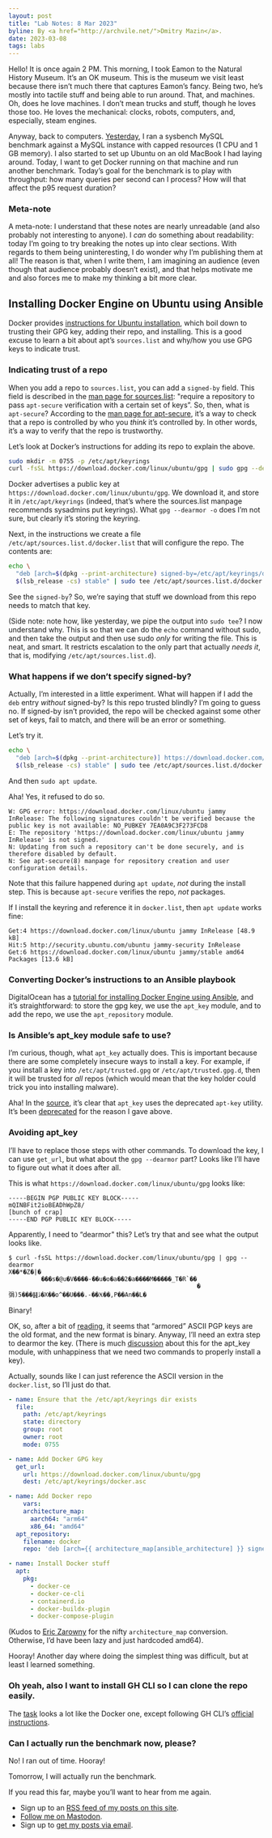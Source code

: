 ```yaml
---
layout: post
title: "Lab Notes: 8 Mar 2023"
byline: By <a href="http://archvile.net/">Dmitry Mazin</a>.
date: 2023-03-08
tags: labs
---
```

Hello! It is once again 2 PM. This morning, I took Eamon to the Natural History Museum. It’s an OK museum. This is the museum we visit least because there isn’t much there that captures Eamon’s fancy. Being two, he’s mostly into tactile stuff and being able to run around. That, and machines. Oh, does he love machines. I don’t mean trucks and stuff, though he loves those too. He loves the mechanical: clocks, robots, computers, and, especially, steam engines.

Anyway, back to computers. [Yesterday](https://archvile.net/2023/03/07/lab.html), I ran a sysbench MySQL benchmark against a MySQL instance with capped resources (1 CPU and 1 GB memory). I also started to set up Ubuntu on an old MacBook I had laying around. Today, I want to get Docker running on that machine and run another benchmark. Today’s goal for the benchmark is to play with throughput: how many queries per second can I process? How will that affect the p95 request duration?

### Meta-note
A meta-note: I understand that these notes are nearly unreadable (and also probably not interesting to anyone). I _can_ do something about readability: today I’m going to try breaking the notes up into clear sections. With regards to them being uninteresting, I do wonder why I’m publishing them at all! The reason is that, when I write them, I am imagining an audience (even though that audience probably doesn’t exist), and that helps motivate me and also forces me to make my thinking a bit more clear.

## Installing Docker Engine on Ubuntu using Ansible
Docker provides [instructions for Ubuntu installation](https://docs.docker.com/engine/install/ubuntu/#install-using-the-repository), which boil down to trusting their GPG key, adding their repo, and installing. This is a good excuse to learn a bit about apt’s `sources.list` and why/how you use GPG keys to indicate trust.

### Indicating trust of a repo
When you add a repo to `sources.list`, you can add a `signed-by` field. This field is described in the [man page for sources.list](https://manpages.ubuntu.com/manpages/jammy/en/man5/sources.list.5.html): "require a repository to pass `apt-secure` verification with a certain set of keys”. So, then, what is `apt-secure`? According to the [man page for apt-secure](https://manpages.ubuntu.com/manpages/kinetic/en/man8/apt-secure.8.html), it’s a way to check that a repo is controlled by who you _think_ it’s controlled by. In other words, it’s a way to verify that the repo is trustworthy.

Let’s look at Docker’s instructions for adding its repo to explain the above.
```bash
sudo mkdir -m 0755 -p /etc/apt/keyrings
curl -fsSL https://download.docker.com/linux/ubuntu/gpg | sudo gpg --dearmor -o /etc/apt/keyrings/docker.gpg
```

Docker advertises a public key at `https://download.docker.com/linux/ubuntu/gpg`. We download it, and store it in `/etc/apt/keyrings` (indeed, that’s where the sources.list manpage recommends sysadmins put keyrings). What `gpg --dearmor -o` does I’m not sure, but clearly it’s storing the keyring.

Next, in the instructions we create a file `/etc/apt/sources.list.d/docker.list` that will configure the repo. The contents are:
```bash
echo \
  "deb [arch=$(dpkg --print-architecture) signed-by=/etc/apt/keyrings/docker.gpg] https://download.docker.com/linux/ubuntu \
  $(lsb_release -cs) stable" | sudo tee /etc/apt/sources.list.d/docker.list > /dev/null
```

See the `signed-by`? So, we’re saying that stuff we download from this repo needs to match that key.

(Side note: note how, like yesterday, we pipe the output into `sudo tee`? I now understand why. This is so that we can do the `echo` command without sudo, and then take the output and then use sudo _only_ for writing the file. This is neat, and smart. It restricts escalation to the only part that actually _needs it_, that is, modifying `/etc/apt/sources.list.d`).

### What happens if we don’t specify signed-by?
Actually, I’m interested in a little experiment. What will happen if I add the `deb` entry _without_ signed-by? Is this repo trusted blindly? I’m going to guess no. If signed-by isn’t provided, the repo will be checked against some other set of keys, fail to match, and there will be an error or something.

Let’s try it.
```bash
echo \
  "deb [arch=$(dpkg --print-architecture)] https://download.docker.com/linux/ubuntu \
  $(lsb_release -cs) stable" | sudo tee /etc/apt/sources.list.d/docker.list > /dev/null
```

And then `sudo apt update`.

Aha! Yes, it refused to do so.
```
W: GPG error: https://download.docker.com/linux/ubuntu jammy InRelease: The following signatures couldn't be verified because the public key is not available: NO_PUBKEY 7EA0A9C3F273FCD8
E: The repository 'https://download.docker.com/linux/ubuntu jammy InRelease' is not signed.
N: Updating from such a repository can't be done securely, and is therefore disabled by default.
N: See apt-secure(8) manpage for repository creation and user configuration details.
```

Note that this failure happened during `apt update`, _not_ during the install step. This is because `apt-secure` verifies the repo, _not_ packages.

If I install the keyring and reference it in `docker.list`, then `apt update` works fine:
```
Get:4 https://download.docker.com/linux/ubuntu jammy InRelease [48.9 kB]
Hit:5 http://security.ubuntu.com/ubuntu jammy-security InRelease
Get:6 https://download.docker.com/linux/ubuntu jammy/stable amd64 Packages [13.6 kB]
```

### Converting Docker’s instructions to an Ansible playbook
DigitalOcean has a [tutorial for installing Docker Engine using Ansible](https://www.digitalocean.com/community/tutorials/how-to-use-ansible-to-install-and-set-up-docker-on-ubuntu-20-04), and it’s straightforward: to store the gpg key, we use the `apt_key` module, and to add the repo, we use the `apt_repository` module.

### Is Ansible’s apt_key module safe to use?
I’m curious, though, what `apt_key` actually does. This is important because there are some completely insecure ways to install a key. For example, if you install a key into `/etc/apt/trusted.gpg` or `/etc/apt/trusted.gpg.d`, then it will be trusted for _all_ repos (which would mean that the key holder could trick you into installing malware).

Aha! In the [source](https://github.com/ansible/ansible/blob/bfcb55777773572c9f96d266494049ccbb7cac50/lib/ansible/modules/apt_key.py), it’s clear that `apt_key` uses the deprecated `apt-key` utility. It’s been [deprecated](https://manpages.ubuntu.com/manpages/xenial/man8/apt-key.8.html) for the reason I gave above.

### Avoiding apt_key 
I’ll have to replace those steps with other commands. To download the key, I can use `get_url`, but what about the `gpg --dearmor` part? Looks like I’ll have to figure out what it does after all.

This is what `https://download.docker.com/linux/ubuntu/gpg` looks like:
```
-----BEGIN PGP PUBLIC KEY BLOCK-----
mQINBFit2ioBEADhWpZ8/
[bunch of crap]
-----END PGP PUBLIC KEY BLOCK-----
```

Apparently, I need to “dearmor" this? Let’s try that and see what the output looks like.
```
$ curl -fsSL https://download.docker.com/linux/ubuntu/gpg | gpg --dearmor
X��*�Z�|�
         ���s�@u�V����-��u�o�a��2�a����M�����_T�R`��
                                                    �弲)5���䷎ڐ�X��o^��U���.-��Ӿ��,P��An��L�
```

Binary!

OK, so, after a bit of [reading](https://unix.stackexchange.com/questions/623375/what-is-the-armored-option-for-in-gnupg), it seems that “armored” ASCII PGP keys are the old format, and the new format is binary. Anyway, I’ll need an extra step to dearmor the key. (There is much [discussion](https://github.com/ansible/ansible/issues/78063) about this for the apt_key module, with unhappiness that we need two commands to properly install a key).

Actually, sounds like I can just reference the ASCII version in the `docker.list`, so I’ll just do that.

```yaml
- name: Ensure that the /etc/apt/keyrings dir exists
  file:
    path: /etc/apt/keyrings
    state: directory
    group: root
    owner: root
    mode: 0755

- name: Add Docker GPG key
  get_url:
    url: https://download.docker.com/linux/ubuntu/gpg
    dest: /etc/apt/keyrings/docker.asc

- name: Add Docker repo
	vars:
    architecture_map:
      aarch64: "arm64"
      x86_64: "amd64"
  apt_repository:
    filename: docker
    repo: 'deb [arch={{ architecture_map[ansible_architecture] }} signed-by=/etc/apt/keyrings/docker.asc] https://download.docker.com/linux/ubuntu {{ ansible_distribution_release }} stable'

- name: Install Docker stuff
  apt:
    pkg:
      - docker-ce
      - docker-ce-cli
      - containerd.io
      - docker-buildx-plugin
      - docker-compose-plugin
```

(Kudos to [Eric Zarowny](https://file-explorers.club/@ezarowny) for the nifty `architecture_map` conversion. Otherwise, I’d have been lazy and just hardcoded amd64).

Hooray! Another day where doing the simplest thing was difficult, but at least I learned something.

### Oh yeah, also I want to install GH CLI so I can clone the repo easily.
The [task](https://github.com/dmazin/host-setup/blob/68b474ba86cddd7ab7a746e1274cd822a83dbc6e/ansible/github.yaml) looks a lot like the Docker one, except following GH CLI’s [official instructions](https://github.com/cli/cli/blob/trunk/docs/install_linux.md#debian-ubuntu-linux-raspberry-pi-os-apt).

### Can I actually run the benchmark now, please?
No! I ran out of time. Hooray!

Tomorrow, I will actually run the benchmark.

If you read this far, maybe you’ll want to hear from me again.
* Sign up to an [RSS feed of my posts on this site](https://archvile.net/feed.xml).
* [Follow me on Mastodon](https://file-explorers.club/@dmitry).
* Sign up to [get my posts via email](https://docs.google.com/forms/d/e/1FAIpQLSePJIQBenOoP1GGe26exOhgPCKdqgY4j36D_WAvhTzudcioWA/viewform?usp=sf_link).
